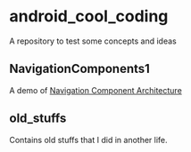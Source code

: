 <h1>android_cool_coding</h1>

A repository to test some concepts and ideas

<h2>NavigationComponents1</h2>
<p>A demo of <a href="https://developer.android.com/topic/libraries/architecture/navigation/">Navigation Component Architecture</a> </p>
<h2>old_stuffs</h2>
Contains old stuffs that I did in another life.
